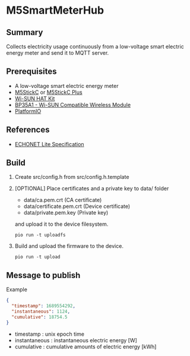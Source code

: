 # M5SmartMeterHub

## Summary

Collects electricity usage continuously from a low-voltage smart electric energy meter and send it to MQTT server.

## Prerequisites

- A low-voltage smart electric energy meter
- [M5StickC](https://shop.m5stack.com/products/stick-c) or [M5StickC Plus](https://shop.m5stack.com/products/m5stickc-plus-esp32-pico-mini-iot-development-kit) 
- [Wi-SUN HAT Kit](https://www.switch-science.com/products/7612)
- [BP35A1 - Wi-SUN Compatible Wireless Module](https://www.rohm.com/products/wireless-communication/specified-low-power-radio-modules/bp35a1-product)
- [PlatformIO](https://platformio.org/)

## References

- [ECHONET Lite Specification](https://echonet.jp/spec_g/)

## Build

 1. Create src/config.h from src/config.h.template
 
 2. [OPTIONAL] Place certificates and a private key to data/ folder

    - data/ca.pem.crt (CA certificate)
    - data/certificate.pem.crt (Device certificate)
    - data/private.pem.key (Private key)

    and upload it to the device filesystem.

    ```shell
    pio run -t uploadfs
    ```

 3. Build and upload the firmware to the device.

    ```shell
    pio run -t upload
    ```

## Message to publish

Example

```json
{
  "timestamp": 1689554292,
  "instantaneous": 1124,
  "cumulative": 18754.5
}
```

- timestamp : unix epoch time
- instantaneous : instantaneous electric energy [W]
- cumulative : cumulative amounts of electric energy [kWh]
